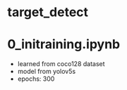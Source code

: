 # target_detect

# 0_initraining.ipynb
- learned from coco128 dataset
- model from yolov5s
- epochs: 300